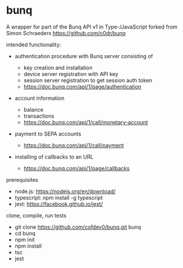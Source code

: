 # bunq

A wrapper for part of the Bunq API v1 in Type-/JavaScript forked from Simon Schraeders https://github.com/c0dr/bunq


intended functionality:

- authentication procedure with Bunq server consisting of
    - key creation and installation
    - device server registration with API key
    - session server registration to get session auth token
    - https://doc.bunq.com/api/1/page/authentication
    
    
- account information 
    - balance
    - transactions
    - https://doc.bunq.com/api/1/call/monetary-account
    
    
- payment to SEPA accounts
    - https://doc.bunq.com/api/1/call/payment


- installing of callbacks to an URL
    - https://doc.bunq.com/api/1/page/callbacks
    

prerequisites
- node.js: https://nodejs.org/en/download/
- typescript: npm install -g typescript
- jest: https://facebook.github.io/jest/

clone, compile, run tests

- git clone https://github.com/cofdev0/bunq.git bunq
- cd bunq
- npm init
- npm install
- tsc
- jest